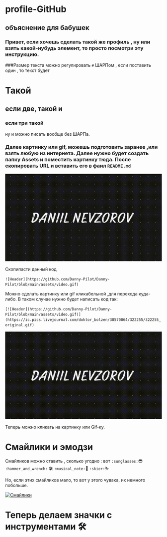 # profile-GitHub
## объяснение для бабушек 

### Привет, если хочешь сделать такой же профиль , ну или взять какой-нубудь элемент, то просто посмотри эту инструкцию.

###Размер текста можно регулировать `#` ШАРПом , если поставить один , то текст будет
# Такой
## если две, такой и
### если три такой
ну и можно писать вообще без ШАРПа.

### Далее картинку или gif, можешь подготовить заранее ,или взять любую из интернета. Далее нужно будет создать папку Assets и поместить картинку тюда. После скопировать URL и вставить его в фаил `README.md` 
![Header](https://github.com/Danny-Pilot/Danny-Pilot/blob/main/assets/video.gif)

Скопипасти данный код

 `![Header](https://github.com/Danny-Pilot/Danny-Pilot/blob/main/assets/video.gif)`

Можно сделать картинку или gif кликабельной ,для перехода куда-либо. В таком случае нужно будет написать код так:
 
 `[![Header](https://github.com/Danny-Pilot/Danny-Pilot/blob/main/assets/video.gif)](https://ic.pics.livejournal.com/doktor_bolzen/38570064/322255/322255_original.gif)
`

[![Header](https://github.com/Danny-Pilot/Danny-Pilot/blob/main/assets/video.gif)](https://ic.pics.livejournal.com/doktor_bolzen/38570064/322255/322255_original.gif)

Теперь можно кликать на картинку или Gif-ку.

# Смайлики и эмодзи

Смайликов можно ставить , сколько угодно : вот `:sunglasses:`:sunglasses:  `:hammer_and_wrench:` :hammer_and_wrench: `:musical_note:`:musical_note: `:skier:`:skier:

Но, если этих смайликов мало, то вот у этого чувака, их немного побольше.

[![Смайлики](https://img.shields.io/badge/-Много_смайликов-000010?style=for-the-badge&logo=)](https://gist.github.com/rxaviers/7360908)

# Теперь делаем значки с инструментами :hammer_and_wrench:

